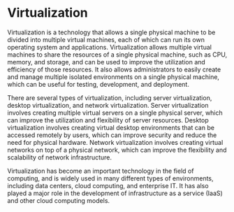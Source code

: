 # Virtualization

Virtualization is a technology that allows a single physical machine to be divided into multiple virtual machines, each of which can run its own operating system and applications. Virtualization allows multiple virtual machines to share the resources of a single physical machine, such as CPU, memory, and storage, and can be used to improve the utilization and efficiency of those resources. It also allows administrators to easily create and manage multiple isolated environments on a single physical machine, which can be useful for testing, development, and deployment.

There are several types of virtualization, including server virtualization, desktop virtualization, and network virtualization. Server virtualization involves creating multiple virtual servers on a single physical server, which can improve the utilization and flexibility of server resources. Desktop virtualization involves creating virtual desktop environments that can be accessed remotely by users, which can improve security and reduce the need for physical hardware. Network virtualization involves creating virtual networks on top of a physical network, which can improve the flexibility and scalability of network infrastructure.

Virtualization has become an important technology in the field of computing, and is widely used in many different types of environments, including data centers, cloud computing, and enterprise IT. It has also played a major role in the development of infrastructure as a service (IaaS) and other cloud computing models.
